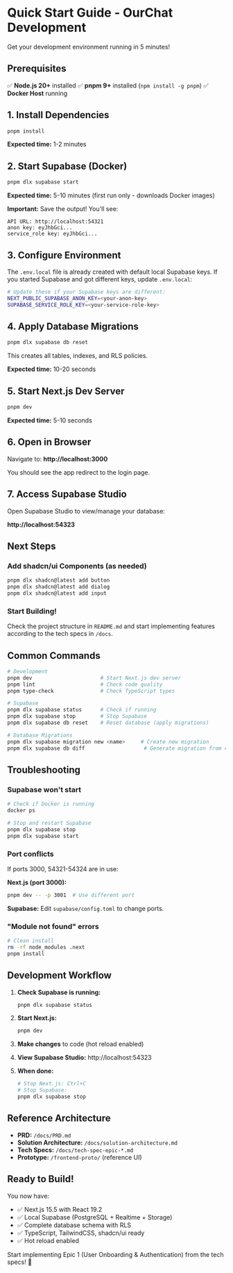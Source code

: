 # Quick Start Guide - OurChat Development

Get your development environment running in 5 minutes!

## Prerequisites

✅ **Node.js 20+** installed
✅ **pnpm 9+** installed (`npm install -g pnpm`)
✅ **Docker Host** running

## 1. Install Dependencies

```bash
pnpm install
```

**Expected time:** 1-2 minutes

## 2. Start Supabase (Docker)

```bash
pnpm dlx supabase start
```

**Expected time:** 5-10 minutes (first run only - downloads Docker images)

**Important:** Save the output! You'll see:

```
API URL: http://localhost:54321
anon key: eyJhbGci...
service_role key: eyJhbGci...
```

## 3. Configure Environment

The `.env.local` file is already created with default local Supabase keys. If you started Supabase and got different keys, update `.env.local`:

```bash
# Update these if your Supabase keys are different:
NEXT_PUBLIC_SUPABASE_ANON_KEY=<your-anon-key>
SUPABASE_SERVICE_ROLE_KEY=<your-service-role-key>
```

## 4. Apply Database Migrations

```bash
pnpm dlx supabase db reset
```

This creates all tables, indexes, and RLS policies.

**Expected time:** 10-20 seconds

## 5. Start Next.js Dev Server

```bash
pnpm dev
```

**Expected time:** 5-10 seconds

## 6. Open in Browser

Navigate to: **http://localhost:3000**

You should see the app redirect to the login page.

## 7. Access Supabase Studio

Open Supabase Studio to view/manage your database:

**http://localhost:54323**

## Next Steps

### Add shadcn/ui Components (as needed)

```bash
pnpm dlx shadcn@latest add button
pnpm dlx shadcn@latest add dialog
pnpm dlx shadcn@latest add input
```

### Start Building!

Check the project structure in `README.md` and start implementing features according to the tech specs in `/docs`.

## Common Commands

```bash
# Development
pnpm dev                      # Start Next.js dev server
pnpm lint                     # Check code quality
pnpm type-check               # Check TypeScript types

# Supabase
pnpm dlx supabase status      # Check if running
pnpm dlx supabase stop        # Stop Supabase
pnpm dlx supabase db reset    # Reset database (apply migrations)

# Database Migrations
pnpm dlx supabase migration new <name>     # Create new migration
pnpm dlx supabase db diff                   # Generate migration from changes
```

## Troubleshooting

### Supabase won't start

```bash
# Check if Docker is running
docker ps

# Stop and restart Supabase
pnpm dlx supabase stop
pnpm dlx supabase start
```

### Port conflicts

If ports 3000, 54321-54324 are in use:

**Next.js (port 3000):**
```bash
pnpm dev -- -p 3001  # Use different port
```

**Supabase:** Edit `supabase/config.toml` to change ports.

### "Module not found" errors

```bash
# Clean install
rm -rf node_modules .next
pnpm install
```

## Development Workflow

1. **Check Supabase is running:**
   ```bash
   pnpm dlx supabase status
   ```

2. **Start Next.js:**
   ```bash
   pnpm dev
   ```

3. **Make changes** to code (hot reload enabled)

4. **View Supabase Studio:**
   http://localhost:54323

5. **When done:**
   ```bash
   # Stop Next.js: Ctrl+C
   # Stop Supabase:
   pnpm dlx supabase stop
   ```

## Reference Architecture

- **PRD:** `/docs/PRD.md`
- **Solution Architecture:** `/docs/solution-architecture.md`
- **Tech Specs:** `/docs/tech-spec-epic-*.md`
- **Prototype:** `/frontend-proto/` (reference UI)

## Ready to Build!

You now have:
- ✅ Next.js 15.5 with React 19.2
- ✅ Local Supabase (PostgreSQL + Realtime + Storage)
- ✅ Complete database schema with RLS
- ✅ TypeScript, TailwindCSS, shadcn/ui ready
- ✅ Hot reload enabled

Start implementing Epic 1 (User Onboarding & Authentication) from the tech specs! 🚀
